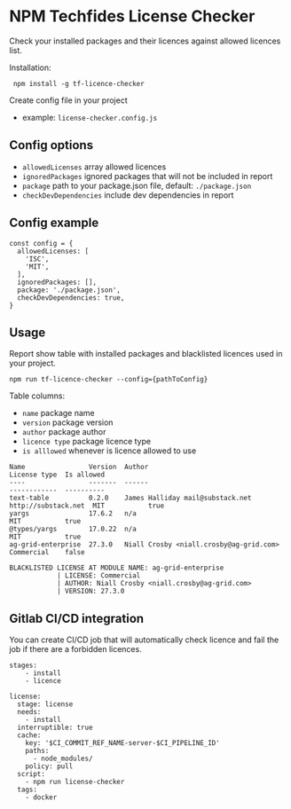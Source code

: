 NPM Techfides License Checker
===================

Check your installed packages and their licences against allowed licences list.

Installation:
```
 npm install -g tf-licence-checker
```

Create config file in your project
  * example: `license-checker.config.js`

Config options
--------------
* `allowedLicenses` array allowed licences 
* `ignoredPackages` ignored packages that will not be included in report
* `package` path to your package.json file, default: `./package.json`
* `checkDevDependencies` include dev dependencies in report

Config example
--------------
```
const config = {
  allowedLicenses: [
    'ISC',
    'MIT',
  ],
  ignoredPackages: [],
  package: './package.json',
  checkDevDependencies: true,
}
```

Usage
-----

Report show table with installed packages and blacklisted licences used in your project.
```
npm run tf-licence-checker --config={pathToConfig}
```

Table columns:
* `name` package name
* `version` package version
* `author` package author
* `licence type` package licence type
* `is alllowed` whenever is licence allowed to use

```
Name                Version  Author                                                License type  Is allowed
----                -------  ------                                                ------------  ----------
text-table          0.2.0    James Halliday mail@substack.net http://substack.net  MIT           true
yargs               17.6.2   n/a                                                   MIT           true
@types/yargs        17.0.22  n/a                                                   MIT           true
ag-grid-enterprise  27.3.0   Niall Crosby <niall.crosby@ag-grid.com>               Commercial    false    

BLACKLISTED LICENSE AT MODULE NAME: ag-grid-enterprise
            | LICENSE: Commercial
            | AUTHOR: Niall Crosby <niall.crosby@ag-grid.com>
            | VERSION: 27.3.0
```

Gitlab CI/CD integration
------------------------
You can create CI/CD job that will automatically check licence and fail the job if there are a forbidden licences.

```
stages:
    - install
    - licence

license:
  stage: license
  needs:
    - install
  interruptible: true
  cache:
    key: '$CI_COMMIT_REF_NAME-server-$CI_PIPELINE_ID'
    paths:
      - node_modules/
    policy: pull
  script:
    - npm run license-checker
  tags:
    - docker 
```
